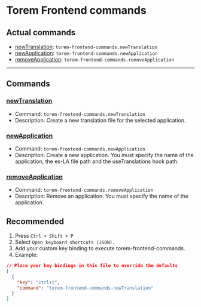 # Torem Frontend commands

## Actual commands

- [newTranslation](#newtranslation): `torem-frontend-commands.newTranslation`
- [newApplication](#newapplication): `torem-frontend-commands.newApplication`
- [removeApplication](#removeapplication): `torem-frontend-commands.removeApplication`

---

## Commands

### [newTranslation](#newtranslation)

- Command: `torem-frontend-commands.newTranslation`
- Description: Create a new translation file for the selected application.

### [newApplication](#newapplication)

- Command: `torem-frontend-commands.newApplication`
- Description: Create a new application. You must specify the name of the application, the es-LA file path and the useTranslations hook path.

### [removeApplication](#removeapplication)

- Command: `torem-frontend-commands.removeApplication`
- Description: Remove an application. You must specify the name of the application.

## Recommended

1. Press `Ctrl + Shift + P`
2. Select `Open keyboard shortcuts (JSON).`
3. Add your custom key binding to execute torem-frontend-commands.
4. Example:

```json
// Place your key bindings in this file to override the defaults
[
  {
    "key": "ctrl+t",
    "command": "torem-frontend-commands.newTranslation"
  }
]
```
